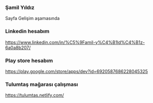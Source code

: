 ### Şamil Yıldız 

Sayfa Gelişim aşamasında 

### Linkedin hesabım 

https://www.linkedin.com/in/%C5%9Famil-y%C4%B1ld%C4%B1z-6a0a8b207/

### Play store hesabım 

https://play.google.com/store/apps/dev?id=6920587686228045325

### Tulumtaş mağarası çalışması 

https://tulumtas.netlify.com/
